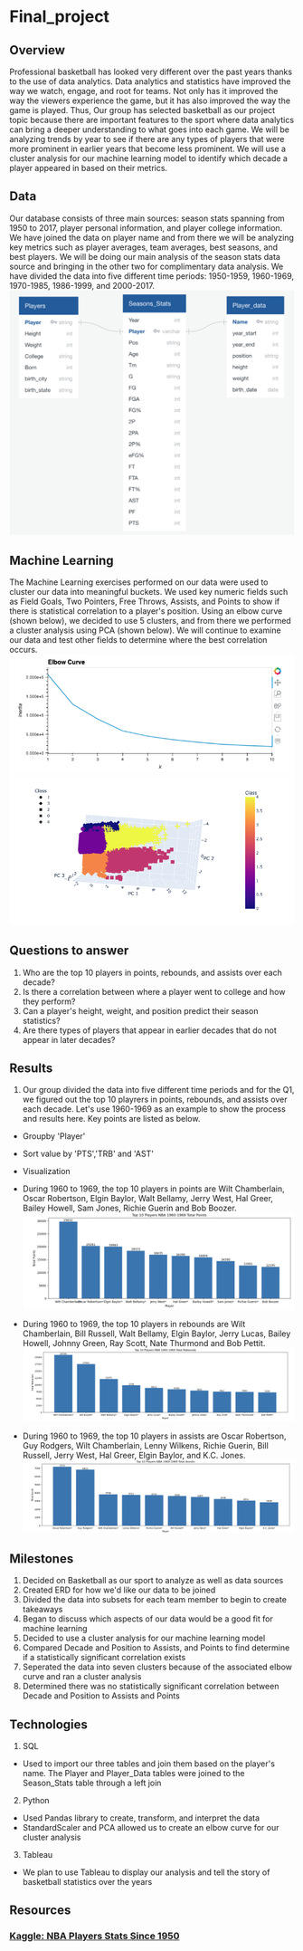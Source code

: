 # Final_project

## Overview

Professional basketball has looked very different over the past years thanks to the use of data analytics. Data analytics and statistics have improved the way we watch, engage, and root for teams. Not only has it improved the way the viewers experience the game, but it has also improved the way the game is played. Thus, Our group has selected basketball as our project topic because there are important features to the sport where data analytics can bring a deeper understanding to what goes into each game. We will be analyzing trends by year to see if there are any types of players that were more prominent in earlier years that become less prominent. We will use a cluster analysis for our machine learning model to identify which decade a player appeared in based on their metrics.

## Data

Our database consists of three main sources: season stats spanning from 1950 to 2017, player personal information, and player college information. We have joined the data on player name and from there we will be analyzing key metrics such as player averages, team averages, best seasons, and best players. We will be doing our main analysis of the season stats data source and bringing in the other two for complimentary data analysis. We have divided the data into five different time periods: 1950-1959, 1960-1969, 1970-1985, 1986-1999, and 2000-2017.
![](https://github.com/AliBailoun234/Final_project/blob/main/ERD/ERD.png)

## Machine Learning

The Machine Learning exercises performed on our data were used to cluster our data into meaningful buckets. We used key numeric fields such as Field Goals, Two Pointers, Free Throws, Assists, and Points to show if there is statistical correlation to a player's position. Using an elbow curve (shown below), we decided to use 5 clusters, and from there we performed a cluster analysis using PCA (shown below). We will continue to examine our data and test other fields to determine where the best correlation occurs.
![Elbow Curve](https://github.com/AliBailoun234/Final_project/blob/main/Files/Elbow%20Curve.png)
![Cluster](https://github.com/AliBailoun234/Final_project/blob/main/Files/PCA%20Data%20Clustering.png)

## Questions to answer

1. Who are the top 10 players in points, rebounds, and assists over each decade?
2. Is there a correlation between where a player went to college and how they perform?
3. Can a player's height, weight, and position predict their season statistics?
4. Are there types of players that appear in earlier decades that do not appear in later decades?


## Results

1. Our group divided the data into five different time periods and for the Q1, we figured out the top 10 playrers in points, rebounds, and assists over each decade. Let's use 1960-1969 as an example to show the process and results here. Key points are listed as below.
  * Groupby 'Player'
  * Sort value by 'PTS','TRB' and 'AST'
  * Visualization
  
 * During 1960 to 1969, the top 10 players in points are Wilt Chamberlain, Oscar Robertson, Elgin Baylor, Walt Bellamy, Jerry West, Hal Greer, Bailey Howell, Sam Jones, Richie Guerin and Bob Boozer.
![](https://github.com/AliBailoun234/Final_project/blob/main/Files/Total%20points.png)

* During 1960 to 1969, the top 10 players in rebounds are Wilt Chamberlain, Bill Russell, Walt Bellamy, Elgin Baylor, Jerry Lucas, Bailey Howell, Johnny Green, Ray Scott, Nate Thurmond and Bob Pettit.
![](https://github.com/AliBailoun234/Final_project/blob/main/Files/Rebounds.png)

* During 1960 to 1969, the top 10 players in assists are Oscar Robertson, Guy Rodgers, Wilt Chamberlain, Lenny Wilkens, Richie Guerin, Bill Russell, Jerry West, Hal Greer, Elgin Baylor, and K.C. Jones.
![](https://github.com/AliBailoun234/Final_project/blob/main/Files/Assists.png)



## Milestones

1. Decided on Basketball as our sport to analyze as well as data sources
2. Created ERD for how we'd like our data to be joined
3. Divided the data into subsets for each team member to begin to create takeaways
4. Began to discuss which aspects of our data would be a good fit for machine learning
5. Decided to use a cluster analysis for our machine learning model
6. Compared Decade and Position to Assists, and Points to find determine if a statistically significant correlation exists
7. Seperated the data into seven clusters because of the associated elbow curve and ran a cluster analysis
8. Determined there was no statistically significant correlation between Decade and Position to Assists and Points

## Technologies

1. SQL
  - Used to import our three tables and join them based on the player's name. The Player and Player_Data tables were joined to the Season_Stats table through a left join
2. Python
  - Used Pandas library to create, transform, and interpret the data
  - StandardScaler and PCA allowed us to create an elbow curve for our cluster analysis
3. Tableau
  - We plan to use Tableau to display our analysis and tell the story of basketball statistics over the years
  
## Resources
### [Kaggle: NBA Players Stats Since 1950](https://www.kaggle.com/datasets/drgilermo/nba-players-stats?resource=download&select=player_data.csv)

